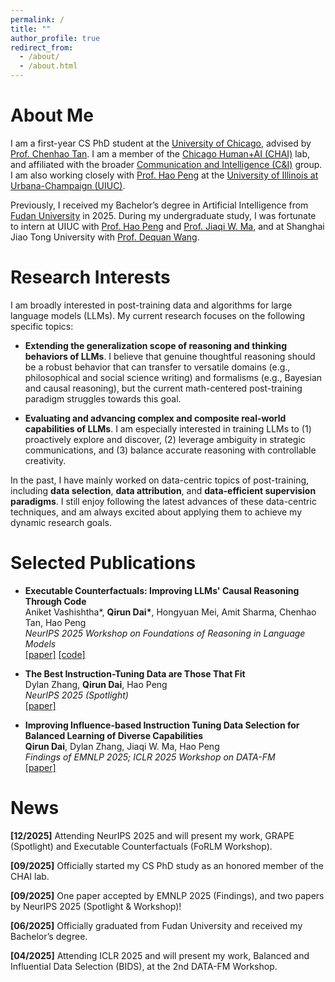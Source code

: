 ```yaml
---
permalink: /
title: ""
author_profile: true
redirect_from: 
  - /about/
  - /about.html
---
```

# About Me
I am a first-year CS PhD student at the [University of Chicago](https://computerscience.uchicago.edu/), advised by [Prof. Chenhao Tan](https://chenhaot.com/). I am a member of the [Chicago Human+AI (CHAI)](https://chicagohai.github.io/) lab, and affiliated with the broader [Communication and Intelligence (C&I)](https://ci.cs.uchicago.edu/) group. I am also working closely with [Prof. Hao Peng](https://haopeng-nlp.github.io/) at the [University of Illinois at Urbana-Champaign (UIUC)](https://cs.illinois.edu/). 

Previously, I received my Bachelor’s degree in Artificial Intelligence from [Fudan University](https://www.fudan.edu.cn/en/) in 2025. During my undergraduate study, I was fortunate to intern at UIUC with [Prof. Hao Peng](https://haopeng-nlp.github.io/) and [Prof. Jiaqi W. Ma](https://jiaqima.github.io/), and at Shanghai Jiao Tong University with [Prof. Dequan Wang](https://dequan.wang/).


<!-- <details>
<summary><strong>demo</strong></summary>

**Markdown** content here.

</details> -->



# Research Interests
I am broadly interested in post-training data and algorithms for large language models (LLMs). My current research focuses on the following specific topics:

- **Extending the generalization scope of reasoning and thinking behaviors of LLMs**. 
  I believe that genuine thoughtful reasoning should be a robust behavior that can transfer to versatile domains (e.g., philosophical and social science writing) and formalisms (e.g., Bayesian and causal reasoning), but the current math-centered post-training paradigm struggles towards this goal.

- **Evaluating and advancing complex and composite real-world capabilities of LLMs**.
  I am especially interested in training LLMs to (1) proactively explore and discover, (2) leverage ambiguity in strategic communications, and (3) balance accurate reasoning with controllable creativity.

In the past, I have mainly worked on data-centric topics of post-training, including **data selection**, **data attribution**, and **data-efficient supervision paradigms**. I still enjoy following the latest advances of these data-centric techniques, and am always excited about applying them to achieve my dynamic research goals.

<!-- <details>
<summary><strong>Extending the generalization scope of reasoning and thinking behaviors of LLMs.</strong></summary>
I believe that genuine thoughtful reasoning should be a robust behavior that can transfer to versatile domains (e.g., philosophical and social science writing) and formalisms (e.g., Bayesian and causal reasoning), but the current math-centered post-training paradigm struggles towards this goal.
</details>

<br>

<details>
<summary><strong>Evaluating and advancing complex and composite real-world capabilities of LLMs.</strong></summary>
I am especially interested in training LLMs to (1) proactively explore and discover, (2) leverage ambiguity in strategic communications, and (3) balance accurate reasoning with controllable creativity.
</details>

<br> -->



# Selected Publications

- **Executable Counterfactuals: Improving LLMs' Causal Reasoning Through Code**<br>
Aniket Vashishtha*, <strong>Qirun Dai*</strong>, Hongyuan Mei, Amit Sharma, Chenhao Tan, Hao Peng  
*NeurIPS 2025 Workshop on Foundations of Reasoning in Language Models*  
[[paper]](https://arxiv.org/abs/2510.01539) [[code]](https://github.com/AniketVashishtha/Executable_Counterfactuals)

<!-- <br> -->

- **The Best Instruction-Tuning Data are Those That Fit**<br>
Dylan Zhang, **Qirun Dai**, Hao Peng  
*NeurIPS 2025 (Spotlight)*  
[[paper]](https://arxiv.org/abs/2502.04194)

<!-- <br> -->

- **Improving Influence-based Instruction Tuning Data Selection for Balanced Learning of Diverse Capabilities**<br>
**Qirun Dai**, Dylan Zhang, Jiaqi W. Ma, Hao Peng  
*Findings of EMNLP 2025; ICLR 2025 Workshop on DATA-FM*  
[[paper]](https://arxiv.org/abs/2501.12147)



# News
**[12/2025]** Attending NeurIPS 2025 and will present my work, GRAPE (Spotlight) and Executable Counterfactuals (FoRLM Workshop).

**[09/2025]** Officially started my CS PhD study as an honored member of the CHAI lab.

**[09/2025]** One paper accepted by EMNLP 2025 (Findings), and two papers by NeurIPS 2025 (Spotlight & Workshop)!

**[06/2025]** Officially graduated from Fudan University and received my Bachelor’s degree.

**[04/2025]** Attending ICLR 2025 and will present my work, Balanced and Influential Data Selection (BIDS), at the 2nd DATA-FM Workshop.

<!-- [03/2025] Excited to join UChicago as an incoming CS PhD student. Honored to be part of the CHAI lab and the broader C&I group!

**[10/2024]** Attending COLM 2024. Excited to see both old and new friends!

**[08/2024]** Gave a [talk](https://trais-lab.github.io/dattri-reading-group/recording/2024/7/) on factual knowledge attribution in LLMs at the [data attribution reading group](https://trais-lab.github.io/dattri-reading-group/) hosted by Prof. Jiaqi W. Ma. -->
